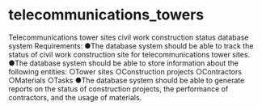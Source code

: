 # telecommunications_towers
Telecommunications tower sites civil work construction status database system
Requirements:
●The database system should be able to track the status of civil work construction site for telecommunications tower sites.
●The database system should be able to store information about the following entities:
○Tower sites
○Construction projects
○Contractors
○Materials
○Tasks
●The database system should be able to generate reports on the status of construction projects, the performance of contractors, and the usage of materials.
